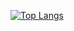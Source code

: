 [![Top Langs](https://github-readme-stats.vercel.app/api/top-langs/?username=valkriaine&theme=radical&card_width=495)](https://github.com/valkriaine/Valkriaine/blob/main/README.md)

